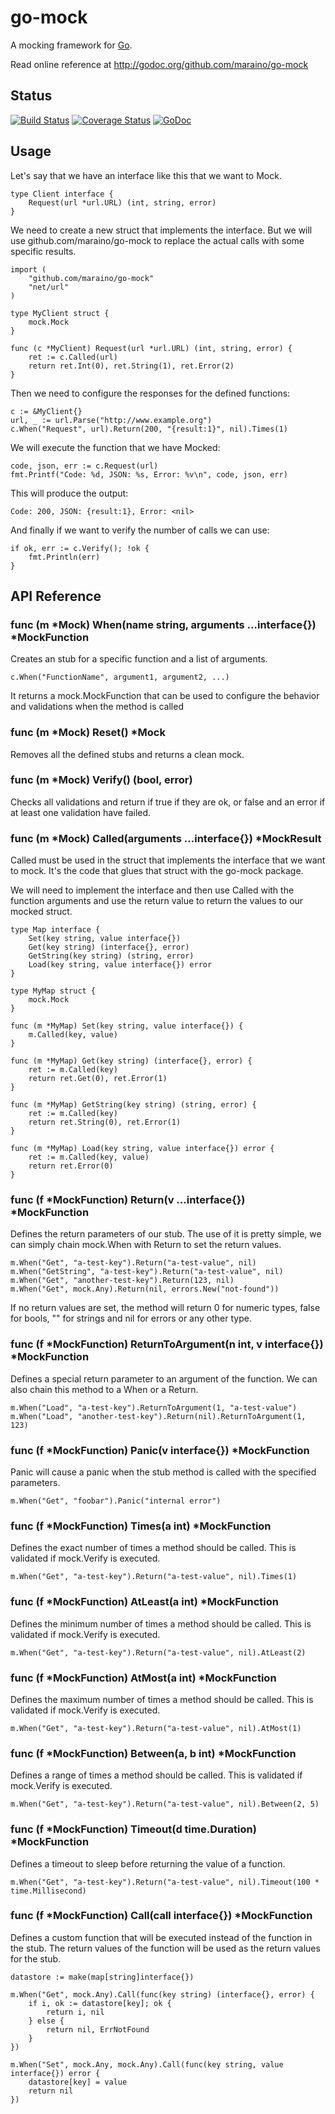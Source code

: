 go-mock
=======

A mocking framework for [Go](http://golang.org/).

Read online reference at http://godoc.org/github.com/maraino/go-mock

Status
------

[![Build Status](https://travis-ci.org/maraino/go-mock.svg)](https://travis-ci.org/maraino/go-mock)
[![Coverage Status](https://coveralls.io/repos/maraino/go-mock/badge.svg?branch=master&service=github)](https://coveralls.io/github/maraino/go-mock?branch=master)
[![GoDoc](https://godoc.org/github.com/maraino/go-mock?status.svg)](http://godoc.org/github.com/maraino/go-mock)

Usage
-----

Let's say that we have an interface like this that we want to Mock.

	type Client interface {
		Request(url *url.URL) (int, string, error)
	}


We need to create a new struct that implements the interface. But we will use
github.com/maraino/go-mock to replace the actual calls with some specific results.

	import (
		"github.com/maraino/go-mock"
		"net/url"
	)

	type MyClient struct {
		mock.Mock
	}

	func (c *MyClient) Request(url *url.URL) (int, string, error) {
		ret := c.Called(url)
		return ret.Int(0), ret.String(1), ret.Error(2)
	}

Then we need to configure the responses for the defined functions:

	c := &MyClient{}
	url, _ := url.Parse("http://www.example.org")
	c.When("Request", url).Return(200, "{result:1}", nil).Times(1)

We will execute the function that we have Mocked:

	code, json, err := c.Request(url)
	fmt.Printf("Code: %d, JSON: %s, Error: %v\n", code, json, err)

This will produce the output:

	Code: 200, JSON: {result:1}, Error: <nil>

And finally if we want to verify the number of calls we can use:

	if ok, err := c.Verify(); !ok {
		fmt.Println(err)
	}

API Reference
-------------

### func (m *Mock) When(name string, arguments ...interface{}) *MockFunction

Creates an stub for a specific function and a list of arguments.

	c.When("FunctionName", argument1, argument2, ...)

It returns a mock.MockFunction that can be used to configure the behavior and
validations when the method is called

### func (m *Mock) Reset() *Mock

Removes all the defined stubs and returns a clean mock.

### func (m *Mock) Verify() (bool, error)

Checks all validations and return if true if they are ok, or false and an error
if at least one validation have failed.

### func (m *Mock) Called(arguments ...interface{}) *MockResult

Called must be used in the struct that implements the interface that we want to mock.
It's the code that glues that struct with the go-mock package.

We will need to implement the interface and then use Called with the function arguments
and use the return value to return the values to our mocked struct.

	type Map interface {
		Set(key string, value interface{})
		Get(key string) (interface{}, error)
		GetString(key string) (string, error)
		Load(key string, value interface{}) error
	}

	type MyMap struct {
		mock.Mock
	}

	func (m *MyMap) Set(key string, value interface{}) {
		m.Called(key, value)
	}

	func (m *MyMap) Get(key string) (interface{}, error) {
		ret := m.Called(key)
		return ret.Get(0), ret.Error(1)
	}

	func (m *MyMap) GetString(key string) (string, error) {
		ret := m.Called(key)
		return ret.String(0), ret.Error(1)
	}

	func (m *MyMap) Load(key string, value interface{}) error {
		ret := m.Called(key, value)
		return ret.Error(0)
	}

### func (f *MockFunction) Return(v ...interface{}) *MockFunction

Defines the return parameters of our stub. The use of it is pretty simple, we
can simply chain mock.When with Return to set the return values.

	m.When("Get", "a-test-key").Return("a-test-value", nil)
	m.When("GetString", "a-test-key").Return("a-test-value", nil)
	m.When("Get", "another-test-key").Return(123, nil)
	m.When("Get", mock.Any).Return(nil, errors.New("not-found"))

If no return values are set, the method will return 0 for numeric types,
false for bools, "" for strings and nil for errors or any other type.

### func (f *MockFunction) ReturnToArgument(n int, v interface{}) *MockFunction

Defines a special return parameter to an argument of the function. We can also chain
this method to a When or a Return.

	m.When("Load", "a-test-key").ReturnToArgument(1, "a-test-value")
	m.When("Load", "another-test-key").Return(nil).ReturnToArgument(1, 123)

### func (f *MockFunction) Panic(v interface{}) *MockFunction

Panic will cause a panic when the stub method is called with the specified parameters.

	m.When("Get", "foobar").Panic("internal error")

### func (f *MockFunction) Times(a int) *MockFunction

Defines the exact number of times a method should be called. This is validated if mock.Verify
is executed.

	m.When("Get", "a-test-key").Return("a-test-value", nil).Times(1)

### func (f *MockFunction) AtLeast(a int) *MockFunction

Defines the minimum number of times a method should be called. This is validated if mock.Verify
is executed.

	m.When("Get", "a-test-key").Return("a-test-value", nil).AtLeast(2)

### func (f *MockFunction) AtMost(a int) *MockFunction

Defines the maximum number of times a method should be called. This is validated if mock.Verify
is executed.

	m.When("Get", "a-test-key").Return("a-test-value", nil).AtMost(1)

### func (f *MockFunction) Between(a, b int) *MockFunction

Defines a range of times a method should be called. This is validated if mock.Verify
is executed.

	m.When("Get", "a-test-key").Return("a-test-value", nil).Between(2, 5)

### func (f *MockFunction) Timeout(d time.Duration) *MockFunction

Defines a timeout to sleep before returning the value of a function.

	m.When("Get", "a-test-key").Return("a-test-value", nil).Timeout(100 * time.Millisecond)

### func (f *MockFunction) Call(call interface{}) *MockFunction

Defines a custom function that will be executed instead of the function in the stub.
The return values of the function will be used as the return values for the stub.

	datastore := make(map[string]interface{})

	m.When("Get", mock.Any).Call(func(key string) (interface{}, error) {
		if i, ok := datastore[key]; ok {
			return i, nil
		} else {
			return nil, ErrNotFound
		}
	})

	m.When("Set", mock.Any, mock.Any).Call(func(key string, value interface{}) error {
		datastore[key] = value
		return nil
	})
